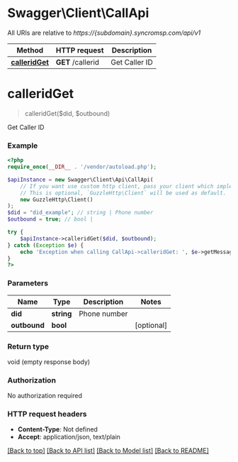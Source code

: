 # Swagger\Client\CallApi

All URIs are relative to *https://{subdomain}.syncromsp.com/api/v1*

Method | HTTP request | Description
------------- | ------------- | -------------
[**calleridGet**](CallApi.md#calleridget) | **GET** /callerid | Get Caller ID

# **calleridGet**
> calleridGet($did, $outbound)

Get Caller ID

### Example
```php
<?php
require_once(__DIR__ . '/vendor/autoload.php');

$apiInstance = new Swagger\Client\Api\CallApi(
    // If you want use custom http client, pass your client which implements `GuzzleHttp\ClientInterface`.
    // This is optional, `GuzzleHttp\Client` will be used as default.
    new GuzzleHttp\Client()
);
$did = "did_example"; // string | Phone number
$outbound = true; // bool | 

try {
    $apiInstance->calleridGet($did, $outbound);
} catch (Exception $e) {
    echo 'Exception when calling CallApi->calleridGet: ', $e->getMessage(), PHP_EOL;
}
?>
```

### Parameters

Name | Type | Description  | Notes
------------- | ------------- | ------------- | -------------
 **did** | **string**| Phone number |
 **outbound** | **bool**|  | [optional]

### Return type

void (empty response body)

### Authorization

No authorization required

### HTTP request headers

 - **Content-Type**: Not defined
 - **Accept**: application/json, text/plain

[[Back to top]](#) [[Back to API list]](../../README.md#documentation-for-api-endpoints) [[Back to Model list]](../../README.md#documentation-for-models) [[Back to README]](../../README.md)

